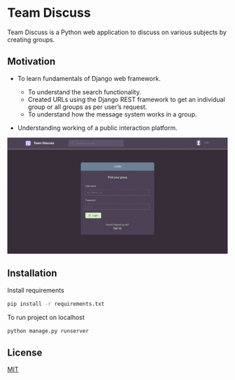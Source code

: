 # Team Discuss

Team Discuss is a Python web application to discuss on various subjects by creating groups.

## Motivation

- To learn fundamentals of Django web framework.
    * To understand the search functionality.
    * Created URLs using the Django REST framework to get an individual group or all groups as per user’s request.
    * To understand how the message system works in a group.

- Understanding working of a public interaction platform.

![](https://raw.githubusercontent.com/sukhdeepg/Team-Discuss/main/static/images/team_discuss.gif)

## Installation

Install requirements

```bash
pip install -r requirements.txt
```

To run project on localhost

```bash
python manage.py runserver
```

## License
[MIT](https://choosealicense.com/licenses/mit/)
